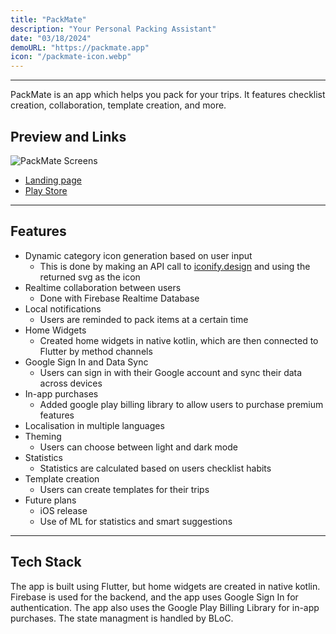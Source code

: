 ```yaml
---
title: "PackMate"
description: "Your Personal Packing Assistant"
date: "03/18/2024"
demoURL: "https://packmate.app"
icon: "/packmate-icon.webp"
---
```


---
PackMate is an app which helps you pack for your trips. It features checklist creation, collaboration, template creation, and more. 
 
## Preview and Links

![PackMate Screens](/artboard.png)

- [Landing page](https://packmate.app)
- [Play Store](https://play.google.com/store/apps/details?id=com.ouji.packmate)

--- 
## Features

- Dynamic category icon generation based on user input
    - This is done by making an API call to [iconify.design](https://iconify.design) and using the returned svg as the icon
- Realtime collaboration between users
    - Done with Firebase Realtime Database
- Local notifications
    - Users are reminded to pack items at a certain time
- Home Widgets
    - Created home widgets in native kotlin, which are then connected to Flutter by method channels
- Google Sign In and Data Sync
    - Users can sign in with their Google account and sync their data across devices
- In-app purchases
    - Added google play billing library to allow users to purchase premium features
- Localisation in multiple languages
- Theming
    - Users can choose between light and dark mode
- Statistics
    - Statistics are calculated based on users checklist habits
- Template creation
    - Users can create templates for their trips
- Future plans
    - iOS release
    - Use of ML for statistics and smart suggestions

---
## Tech Stack

The app is built using Flutter, but home widgets are created in native kotlin. Firebase is used for the backend, and the app uses Google Sign In for authentication. The app also uses the Google Play Billing Library for in-app purchases. The state managment is handled by BLoC.


 

